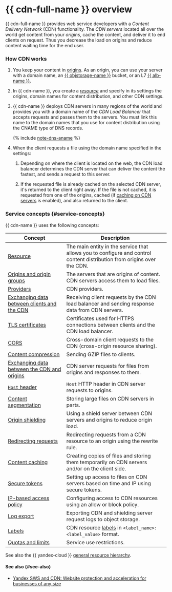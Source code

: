 # {{ cdn-full-name }} overview

{{ cdn-full-name }} provides web service developers with a _Content Delivery Network_ (CDN) functionality. The _CDN servers_ located all over the world get content from your _origins_, cache the content, and deliver it to end clients on request. Thus you decrease the load on origins and reduce content waiting time for the end user.

### How CDN works

1. You keep your content in [origins](origins.md). As an origin, you can use your server with a domain name, an [{{ objstorage-name }}](../../storage/concepts/bucket.md) bucket, or an L7 [{{ alb-name }}](../../application-load-balancer/concepts/application-load-balancer.md).
1. In {{ cdn-name }}, you create a [_resource_](resource.md) and specify in its settings the origins, domain names for content distribution, and other CDN settings. 
1. {{ cdn-name }} deploys CDN servers in many regions of the world and provides you with a domain name of the _CDN Load Balancer_ that accepts requests and passes them to the servers. You must link this name to the domain names that you use for content distribution using the CNAME type of DNS records.

   {% include [note-dns-aname](../../_includes/cdn/note-dns-aname.md) %}

1. When the client requests a file using the domain name specified in the settings:

   1. Depending on where the client is located on the web, the CDN load balancer determines the CDN server that can deliver the content the fastest, and sends a request to this server.
   
   1. If the requested file is already cached on the selected CDN server, it's returned to the client right away. If the file is not cached, it is requested from one of the origins, cached (if [caching on CDN servers](caching.md#server-side) is enabled), and also returned to the client. 

### Service concepts {#service-concepts}

{{ cdn-name }} uses the following concepts:

| Concept | Description |
| --- | --- |
| [Resource](./resource.md) | The main entity in the service that allows you to configure and control content distribution from origins over the CDN. |
| [Origins and origin groups](./origins.md) | The servers that are origins of content. CDN servers access them to load files. |
| [Providers](./providers.md) | CDN providers. |
| [Exchanging data between clients and the CDN](./clients-to-servers.md) | Receiving client requests by the CDN load balancer and sending response data from CDN servers. |
| [TLS certificates](./clients-to-servers-tls.md) | Certificates used for HTTPS connections between clients and the CDN load balancer. |
| [CORS](./cors.md) | Cross-domain client requests to the CDN (cross-origin resource sharing). |
| [Content compression](./compression.md) | Sending GZIP files to clients. |
| [Exchanging data between the CDN and origins](./servers-to-origins.md) | CDN server requests for files from origins and responses to them. |
| [`Host` header](./servers-to-origins-host.md) | `Host` HTTP header in CDN server requests to origins. |
| [Content segmentation](./slicing.md) | Storing large files on CDN servers in parts. |
| [Origin shielding](./origins-shielding.md) | Using a shield server between CDN servers and origins to reduce origin load. |
| [Redirecting requests](./http-rewrite.md) | Redirecting requests from a CDN resource to an origin using the rewrite rule. |
| [Content caching](./caching.md) | Creating copies of files and storing them temporarily on CDN servers and/or on the client side. |
| [Secure tokens](./secure-tokens.md) | Setting up access to files on CDN servers based on time and IP using secure tokens. |
| [IP-based access policy](./ip-address-acl.md) | Configuring access to CDN resources using an allow or block policy. |
| [Log export](./logs.md) | Exporting CDN and shielding server request logs to object storage. |
| [Labels](./labels.md) | CDN resource [labels](../../resource-manager/concepts/labels.md) in `<label_name>: <label_value>` format. |
| [Quotas and limits](./limits.md) | Service use restrictions. |

See also the {{ yandex-cloud }} [general resource hierarchy](../../resource-manager/concepts/resources-hierarchy.md).

#### See also {#see-also}

* [Yandex SWS and CDN: Website protection and acceleration for businesses of any size](https://yandex.cloud/ru/blog/sws-cdn-cloudflare-alternative)
